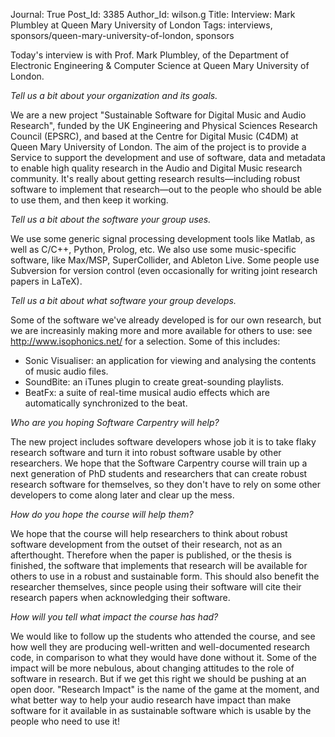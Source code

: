 Journal: True
Post_Id: 3385
Author_Id: wilson.g
Title: Interview: Mark Plumbley at Queen Mary University of London
Tags: interviews, sponsors/queen-mary-university-of-london, sponsors

<p>Today's interview is with Prof. Mark Plumbley, of the Department of Electronic Engineering &amp; Computer Science at Queen Mary University of London.</p>
<p><em>Tell us a bit about your organization and its goals.</em></p>
<p>We are a new project "Sustainable Software for Digital Music and Audio Research", funded by the UK Engineering and Physical Sciences Research Council (EPSRC), and based at the Centre for Digital Music (C4DM) at Queen Mary University of London.  The aim of the project is to provide a Service to support the development and use of software, data and metadata to enable high quality research in the Audio and Digital Music research community.  It's really about getting research results&mdash;including robust software to implement that research&mdash;out to the people who should be able to use them, and then keep it working.</p>
<p><em>Tell us a bit about the software your group uses.</em></p>
<p>We use some generic signal processing development tools like Matlab, as well as C/C++, Python, Prolog, etc. We also use some music-specific software, like Max/MSP, SuperCollider, and Ableton Live. Some people use Subversion for version control (even occasionally for writing joint research papers in LaTeX).</p>
<p><em>Tell us a bit about what software your group develops.</em></p>
<p>Some of the software we've already developed is for our own research, but we are increasinly making more and more available for others to use: see <a href="http://www.isophonics.net/">http://www.isophonics.net/</a> for a selection.  Some of this includes:</p>
<ul>
<li>Sonic Visualiser: an application for viewing and analysing the contents of music audio files.</li>
<li>SoundBite: an iTunes plugin to create great-sounding playlists.</li>
<li>BeatFx: a suite of real-time musical audio effects which are automatically synchronized to the beat.</li>
</ul>
<p><em>Who are you hoping Software Carpentry will help?</em></p>
<p>The new project includes software developers whose job it is to take flaky research software and turn it into robust software usable by other researchers. We hope that the Software Carpentry course will train up a next generation of PhD students and researchers that can create robust research software for themselves, so they don't have to rely on some other developers to come along later and clear up the mess.</p>
<p><em>How do you hope the course will help them?</em></p>
<p>We hope that the course will help researchers to think about robust software development from the outset of their research, not as an afterthought. Therefore when the paper is published, or the thesis is finished, the software that implements that research will be available for others to use in a robust and sustainable form. This should also benefit the researcher themselves, since people using their software will cite their research papers when acknowledging their software.</p>
<p><em>How will you tell what impact the course has had?</em></p>
<p>We would like to follow up the students who attended the course, and see how well they are producing well-written and well-documented research code, in comparison to what they would have done without it. Some of the impact will be more nebulous, about changing attitudes to the role of software in research. But if we get this right we should be pushing at an open door. "Research Impact" is the name of the game at the moment, and what better way to help your audio research have impact than make software for it available in as sustainable software which is usable by the people who need to use it!</p>
